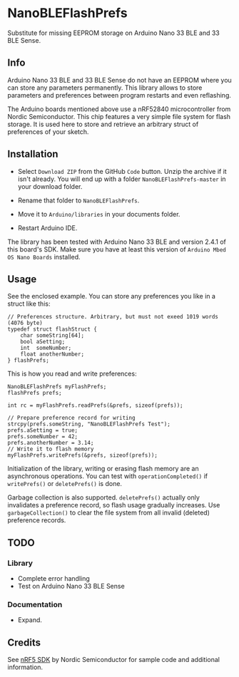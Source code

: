 # NanoBLEFlashPrefs

Substitute for missing EEPROM storage on Arduino Nano 33 BLE and 33 BLE Sense.

## Info

Arduino Nano 33 BLE and 33 BLE Sense do not have an EEPROM where you can store any parameters
permanently. This library allows to store parameters and preferences between program restarts
and even reflashing.

The Arduino boards mentioned above use a nRF52840 microcontroller from Nordic Semiconductor. This chip
features a very simple file system for flash storage. It is used here to store and retrieve
an arbitrary struct of preferences of your sketch.

## Installation

- Select `Download ZIP` from the GitHub `Code` button. Unzip the archive if it isn't already.
You will end up with a folder `NanoBLEFlashPrefs-master` in your download folder. 

- Rename that folder to `NanoBLEFlashPrefs`.
- Move it to `Arduino/libraries` in your documents folder.
- Restart Arduino IDE.

The library has been tested with Arduino Nano 33 BLE and version 2.4.1 of this board's
SDK. Make sure you have at least this version of `Arduino Mbed OS Nano Boards` installed.

## Usage

See the enclosed example. You can store any preferences you like in a struct like this:

	// Preferences structure. Arbitrary, but must not exeed 1019 words (4076 byte)
	typedef struct flashStruct {
    	char someString[64];
    	bool aSetting;
    	int  someNumber;
    	float anotherNumber;
	} flashPrefs;

This is how you read and write preferences:

    NanoBLEFlashPrefs myFlashPrefs;
    flashPrefs prefs;

    int rc = myFlashPrefs.readPrefs(&prefs, sizeof(prefs));

    // Prepare preference record for writing
    strcpy(prefs.someString, "NanoBLEFlashPrefs Test");
    prefs.aSetting = true;
    prefs.someNumber = 42;
    prefs.anotherNumber = 3.14;
    // Write it to flash memory
    myFlashPrefs.writePrefs(&prefs, sizeof(prefs));
	
Initialization of the library, writing or erasing flash memory are an asynchronous operations.
You can test with `operationCompleted()` if `writePrefs()` or `deletePrefs()` is done.

Garbage collection is also supported. `deletePrefs()` actually only invalidates a preference record, so flash usage gradually increases. Use `garbageCollection()` to clear the file system from all invalid (deleted) preference records.

## TODO

### Library

- Complete error handling
- Test on Arduino Nano 33 BLE Sense

### Documentation

- Expand.

## Credits

See [nRF5 SDK](https://infocenter.nordicsemi.com/topic/sdk_nrf5_v17.0.2/lib_fds.html)
by Nordic Semiconductor for sample code and additional information.

